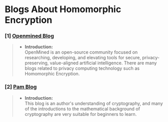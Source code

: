 # Blogs About Homomorphic Encryption

### [1] [Openmined Blog](https://blog.openmined.org/tag/homomorphic-encryption/)

> - **Introduction:**  
>   OpenMined is an open-source community focused on researching, developing, and elevating tools for secure, privacy-preserving, value-aligned artificial intelligence. There are many blogs related to privacy computing technology such as Homomorphic Encryption.

### [2] [Pam Blog](https://www.cnblogs.com/pam-sh/)

> - **Introduction:**  
>   This blog is an author's understanding of cryptography, and many of the introductions to the mathematical background of cryptography are very suitable for beginners to learn.



